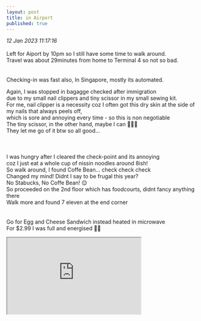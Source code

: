 ```yaml
---
layout: post
title: in Airport
published: true
---
```

_12 Jan 2023 11:17:16_
<br>
<br>
Left for Aiport by 10pm so I still have some time to walk around.
<br>
Travel was about 29minutes from home to Terminal 4 so not so bad.
<br>
<br>
<br>
Checking-in was fast also, In Singapore, mostly its automated.
<br>
<!--more-->
Again, I was stopped in bagagge checked after immigration 
<br>
due to my small nail clippers and tiny scissor in my small sewing kit.
<br>
For me, nail clipper is a necessity coz I often got this dry skin at the side of my nails that always peels off,
<br>
which is sore and annoying every time - so this is non negotiable
<br>
The tiny scissor, in the other hand, maybe I can 🤷🏻‍♀️
<br>
They let me go of it btw so all good...
<br>
<br>
<br>
<br>
I was hungry after I cleared the check-point and its annoying
<br>
coz I just eat a whole cup of nissin noodles around 8ish!
<br>
So walk around, I found Coffe Bean... check check check
<br>
Changed my mind! Didnt I say to be frugal this year?
<br>
No Stabucks, No Coffe Bean! 😌
<br>
So proceeded on the 2nd floor which has foodcourts, didnt fancy anything there
<br>
Walk more and found 7 eleven at the end corner
<br>
<br>
<br>
Go for Egg and Cheese Sandwich instead heated in microwave
<br>
For $2.99 I was full and energised 💪🏼
<br>
<iframe src="https://drive.google.com/file/d/16bLi1N5gOk_Nx2vkspyq7OU8NTV7_F5f/preview" width="350" height="200" allow="autoplay"></iframe>
